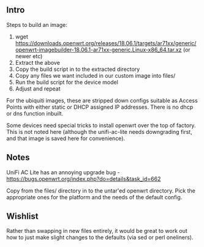 Intro
-----
Steps to build an image:

1. wget https://downloads.openwrt.org/releases/18.06.1/targets/ar71xx/generic/openwrt-imagebuilder-18.06.1-ar71xx-generic.Linux-x86_64.tar.xz (or newer etc)
2. Extract the above
3. Copy the build script in to the extracted directory
4. Copy any files we want included in our custom image into files/
5. Run the build script for the device model
6. Adjust and repeat

For the ubiquiti images, these are stripped down configs suitable as Access Points with either static or DHCP assigned IP addresses. There is no dhcp or dns function inbuilt.

Some devices need special tricks to install openwrt over the top of factory. This is not noted here (although the unifi-ac-lite needs downgrading first, and that image is saved here for convenience).

Notes
-----

UniFi AC Lite has an annoying upgrade bug - https://bugs.openwrt.org/index.php?do=details&task_id=662

Copy from the files/ directory in to the untar'ed openwrt directory. Pick the appropriate ones for the platform and the needs of the default config.

Wishlist
--------
Rather than swapping in new files entirely, it would be great to work out how to just make slight changes to the defaults (via sed or perl oneliners).
